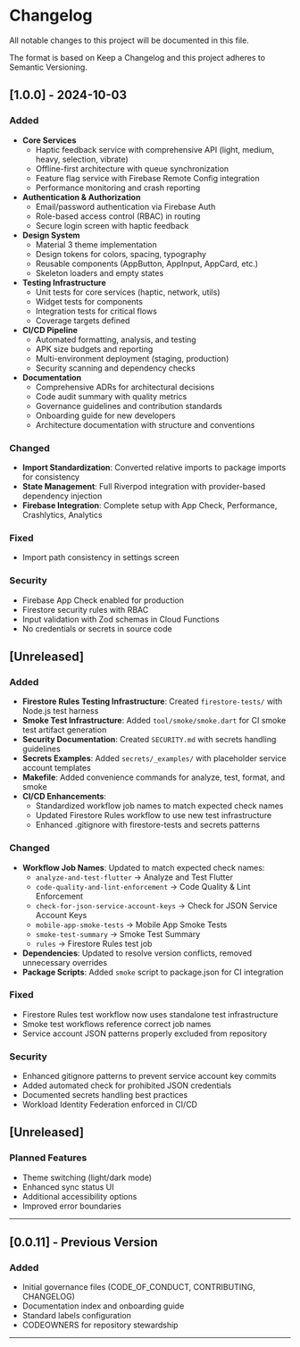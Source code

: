 # Changelog
All notable changes to this project will be documented in this file.

The format is based on Keep a Changelog and this project adheres to Semantic Versioning.

## [1.0.0] - 2024-10-03

### Added
- **Core Services**
  - Haptic feedback service with comprehensive API (light, medium, heavy, selection, vibrate)
  - Offline-first architecture with queue synchronization
  - Feature flag service with Firebase Remote Config integration
  - Performance monitoring and crash reporting
- **Authentication & Authorization**
  - Email/password authentication via Firebase Auth
  - Role-based access control (RBAC) in routing
  - Secure login screen with haptic feedback
- **Design System**
  - Material 3 theme implementation
  - Design tokens for colors, spacing, typography
  - Reusable components (AppButton, AppInput, AppCard, etc.)
  - Skeleton loaders and empty states
- **Testing Infrastructure**
  - Unit tests for core services (haptic, network, utils)
  - Widget tests for components
  - Integration tests for critical flows
  - Coverage targets defined
- **CI/CD Pipeline**
  - Automated formatting, analysis, and testing
  - APK size budgets and reporting
  - Multi-environment deployment (staging, production)
  - Security scanning and dependency checks
- **Documentation**
  - Comprehensive ADRs for architectural decisions
  - Code audit summary with quality metrics
  - Governance guidelines and contribution standards
  - Onboarding guide for new developers
  - Architecture documentation with structure and conventions

### Changed
- **Import Standardization**: Converted relative imports to package imports for consistency
- **State Management**: Full Riverpod integration with provider-based dependency injection
- **Firebase Integration**: Complete setup with App Check, Performance, Crashlytics, Analytics

### Fixed
- Import path consistency in settings screen

### Security
- Firebase App Check enabled for production
- Firestore security rules with RBAC
- Input validation with Zod schemas in Cloud Functions
- No credentials or secrets in source code

## [Unreleased]

### Added
- **Firestore Rules Testing Infrastructure**: Created `firestore-tests/` with Node.js test harness
- **Smoke Test Infrastructure**: Added `tool/smoke/smoke.dart` for CI smoke test artifact generation
- **Security Documentation**: Created `SECURITY.md` with secrets handling guidelines
- **Secrets Examples**: Added `secrets/_examples/` with placeholder service account templates
- **Makefile**: Added convenience commands for analyze, test, format, and smoke
- **CI/CD Enhancements**: 
  - Standardized workflow job names to match expected check names
  - Updated Firestore Rules workflow to use new test infrastructure
  - Enhanced .gitignore with firestore-tests and secrets patterns

### Changed
- **Workflow Job Names**: Updated to match expected check names:
  - `analyze-and-test-flutter` → Analyze and Test Flutter
  - `code-quality-and-lint-enforcement` → Code Quality & Lint Enforcement
  - `check-for-json-service-account-keys` → Check for JSON Service Account Keys
  - `mobile-app-smoke-tests` → Mobile App Smoke Tests
  - `smoke-test-summary` → Smoke Test Summary
  - `rules` → Firestore Rules test job
- **Dependencies**: Updated to resolve version conflicts, removed unnecessary overrides
- **Package Scripts**: Added `smoke` script to package.json for CI integration

### Fixed
- Firestore Rules test workflow now uses standalone test infrastructure
- Smoke test workflows reference correct job names
- Service account JSON patterns properly excluded from repository

### Security
- Enhanced gitignore patterns to prevent service account key commits
- Added automated check for prohibited JSON credentials
- Documented secrets handling best practices
- Workload Identity Federation enforced in CI/CD

## [Unreleased]

### Planned Features
- Theme switching (light/dark mode)
- Enhanced sync status UI
- Additional accessibility options
- Improved error boundaries

---

## [0.0.11] - Previous Version
### Added
- Initial governance files (CODE_OF_CONDUCT, CONTRIBUTING, CHANGELOG)
- Documentation index and onboarding guide
- Standard labels configuration
- CODEOWNERS for repository stewardship

---